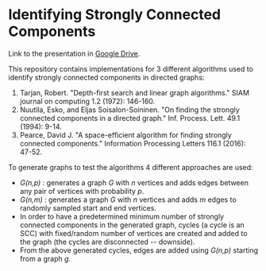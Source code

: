 # Identifying Strongly Connected Components

Link to the presentation in [Google Drive](https://docs.google.com/presentation/d/1A-0Lla9cnaPZZLTLoLQ37v8f7kyeFIkkNRVAkbhhtSY/edit?usp=sharing).

This repository contains implementations for 3 different algorithms used to identify strongly connected components in directed graphs:

1. Tarjan, Robert. "Depth-first search and linear graph algorithms." SIAM journal on computing 1.2 (1972): 146-160.
2. Nuutila, Esko, and Eljas Soisalon-Soininen. "On finding the strongly connected components in a directed graph." Inf. Process. Lett. 49.1 (1994): 9-14.
3. Pearce, David J. "A space-efficient algorithm for finding strongly connected components." Information Processing Letters 116.1 (2016): 47-52.

To generate graphs to test the algorithms 4 different approaches are used:

* _G(n,p)_ : generates a graph _G_ with _n_ vertices and adds edges between any pair of vertices with probability _p_.
* _G(n,m)_ : generates a graph _G_ with _n_ vertices and adds _m_ edges to randomly sampled start and end vertices.
* In order to have a predetermined minimum number of strongly connected components in the generated graph, cycles (a cycle is an SCC) with fixed/random number of vertices are created and added to the graph (the cycles are disconnected -- downside).
* From the above generated cycles, edges are added using _G(n,p)_ starting from a graph _g_.
